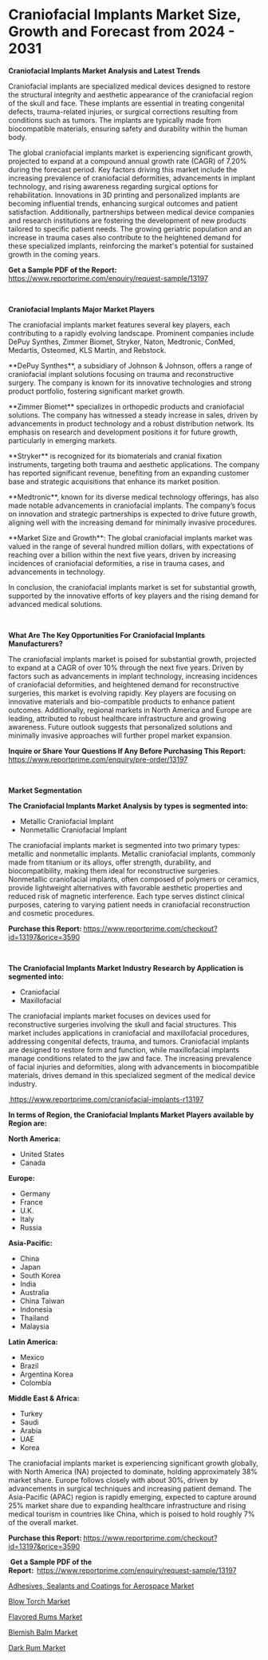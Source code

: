 <p><h1>Craniofacial Implants Market Size, Growth and Forecast from 2024 - 2031</h1></p><p><strong>Craniofacial Implants Market Analysis and Latest Trends</strong></p>
<p><p>Craniofacial implants are specialized medical devices designed to restore the structural integrity and aesthetic appearance of the craniofacial region of the skull and face. These implants are essential in treating congenital defects, trauma-related injuries, or surgical corrections resulting from conditions such as tumors. The implants are typically made from biocompatible materials, ensuring safety and durability within the human body.</p><p>The global craniofacial implants market is experiencing significant growth, projected to expand at a compound annual growth rate (CAGR) of 7.20% during the forecast period. Key factors driving this market include the increasing prevalence of craniofacial deformities, advancements in implant technology, and rising awareness regarding surgical options for rehabilitation. Innovations in 3D printing and personalized implants are becoming influential trends, enhancing surgical outcomes and patient satisfaction. Additionally, partnerships between medical device companies and research institutions are fostering the development of new products tailored to specific patient needs. The growing geriatric population and an increase in trauma cases also contribute to the heightened demand for these specialized implants, reinforcing the market's potential for sustained growth in the coming years.</p></p>
<p><strong>Get a Sample PDF of the Report:&nbsp;</strong> <a href="https://www.reportprime.com/enquiry/request-sample/13197">https://www.reportprime.com/enquiry/request-sample/13197</a></p>
<p>&nbsp;</p>
<p><strong>Craniofacial Implants Major Market Players</strong></p>
<p><p>The craniofacial implants market features several key players, each contributing to a rapidly evolving landscape. Prominent companies include DePuy Synthes, Zimmer Biomet, Stryker, Naton, Medtronic, ConMed, Medartis, Osteomed, KLS Martin, and Rebstock.</p><p>**DePuy Synthes**, a subsidiary of Johnson & Johnson, offers a range of craniofacial implant solutions focusing on trauma and reconstructive surgery. The company is known for its innovative technologies and strong product portfolio, fostering significant market growth. </p><p>**Zimmer Biomet** specializes in orthopedic products and craniofacial solutions. The company has witnessed a steady increase in sales, driven by advancements in product technology and a robust distribution network. Its emphasis on research and development positions it for future growth, particularly in emerging markets.</p><p>**Stryker** is recognized for its biomaterials and cranial fixation instruments, targeting both trauma and aesthetic applications. The company has reported significant revenue, benefiting from an expanding customer base and strategic acquisitions that enhance its market position.</p><p>**Medtronic**, known for its diverse medical technology offerings, has also made notable advancements in craniofacial implants. The company’s focus on innovation and strategic partnerships is expected to drive future growth, aligning well with the increasing demand for minimally invasive procedures.</p><p>**Market Size and Growth**: The global craniofacial implants market was valued in the range of several hundred million dollars, with expectations of reaching over a billion within the next five years, driven by increasing incidences of craniofacial deformities, a rise in trauma cases, and advancements in technology.</p><p>In conclusion, the craniofacial implants market is set for substantial growth, supported by the innovative efforts of key players and the rising demand for advanced medical solutions.</p></p>
<p>&nbsp;</p>
<p><strong>What Are The Key Opportunities For Craniofacial Implants Manufacturers?</strong></p>
<p><p>The craniofacial implants market is poised for substantial growth, projected to expand at a CAGR of over 10% through the next five years. Driven by factors such as advancements in implant technology, increasing incidences of craniofacial deformities, and heightened demand for reconstructive surgeries, this market is evolving rapidly. Key players are focusing on innovative materials and bio-compatible products to enhance patient outcomes. Additionally, regional markets in North America and Europe are leading, attributed to robust healthcare infrastructure and growing awareness. Future outlook suggests that personalized solutions and minimally invasive approaches will further propel market expansion.</p></p>
<p><strong>Inquire or Share Your Questions If Any Before Purchasing This Report:</strong> <a href="https://www.reportprime.com/enquiry/pre-order/13197">https://www.reportprime.com/enquiry/pre-order/13197</a></p>
<p>&nbsp;</p>
<p><strong>Market Segmentation</strong></p>
<p><strong>The Craniofacial Implants Market Analysis by types is segmented into:</strong></p>
<p><ul><li>Metallic Craniofacial Implant</li><li>Nonmetallic Craniofacial Implant</li></ul></p>
<p><p>The craniofacial implants market is segmented into two primary types: metallic and nonmetallic implants. Metallic craniofacial implants, commonly made from titanium or its alloys, offer strength, durability, and biocompatibility, making them ideal for reconstructive surgeries. Nonmetallic craniofacial implants, often composed of polymers or ceramics, provide lightweight alternatives with favorable aesthetic properties and reduced risk of magnetic interference. Each type serves distinct clinical purposes, catering to varying patient needs in craniofacial reconstruction and cosmetic procedures.</p></p>
<p><strong>Purchase this Report:&nbsp;</strong><a href="https://www.reportprime.com/checkout?id=13197&price=3590">https://www.reportprime.com/checkout?id=13197&price=3590</a></p>
<p>&nbsp;</p>
<p><strong>The Craniofacial Implants Market Industry Research by Application is segmented into:</strong></p>
<p><ul><li>Craniofacial</li><li>Maxillofacial</li></ul></p>
<p><p>The craniofacial implants market focuses on devices used for reconstructive surgeries involving the skull and facial structures. This market includes applications in craniofacial and maxillofacial procedures, addressing congenital defects, trauma, and tumors. Craniofacial implants are designed to restore form and function, while maxillofacial implants manage conditions related to the jaw and face. The increasing prevalence of facial injuries and deformities, along with advancements in biocompatible materials, drives demand in this specialized segment of the medical device industry.</p></p>
<p><a href="https://www.reportprime.com/craniofacial-implants-r13197">&nbsp;https://www.reportprime.com/craniofacial-implants-r13197</a></p>
<p><strong>In terms of Region, the Craniofacial Implants Market Players available by Region are:</strong></p>
<p>
    <p> <strong> North America: </strong>
        <ul>
            <li>United States</li>
            <li>Canada</li>
        </ul>
        </p> 
    <p> <strong> Europe: </strong>
        <ul>
            <li>Germany</li>
            <li>France</li>
            <li>U.K.</li>
            <li>Italy</li>
            <li>Russia</li>
        </ul>
        </p> 
    <p> <strong> Asia-Pacific: </strong>
        <ul>
            <li>China</li>
            <li>Japan</li>
            <li>South Korea</li>
            <li>India</li>
            <li>Australia</li>
            <li>China Taiwan</li>
            <li>Indonesia</li>
            <li>Thailand</li>
            <li>Malaysia</li>
        </ul>
        </p> 
    <p> <strong> Latin America: </strong>
        <ul>
            <li>Mexico</li>
            <li>Brazil</li>
            <li>Argentina Korea</li>
            <li>Colombia</li>
        </ul>
        </p> 
    <p> <strong> Middle East & Africa: </strong>
        <ul>
            <li>Turkey</li>
            <li>Saudi</li>
            <li>Arabia</li>
            <li>UAE</li>
            <li>Korea</li>
        </ul>
    </p>
    </p>
<p><p>The craniofacial implants market is experiencing significant growth globally, with North America (NA) projected to dominate, holding approximately 38% market share. Europe follows closely with about 30%, driven by advancements in surgical techniques and increasing patient demand. The Asia-Pacific (APAC) region is rapidly emerging, expected to capture around 25% market share due to expanding healthcare infrastructure and rising medical tourism in countries like China, which is poised to hold roughly 7% of the overall market.</p></p>
<p><strong>Purchase this Report: </strong><a href="https://www.reportprime.com/checkout?id=13197&price=3590">https://www.reportprime.com/checkout?id=13197&price=3590</a></p>
<p>&nbsp;<strong>Get a Sample PDF of the Report:&nbsp;&nbsp;</strong><a href="https://www.reportprime.com/enquiry/request-sample/13197">https://www.reportprime.com/enquiry/request-sample/13197</a></p>
<p><strong></strong></p>
<p><p><a href="https://medium.com/@tracey.skinner9085/adhesives-sealants-and-coatings-for-aerospace-market-growth-outlook-from-2024-to-2031-and-it-is-54ea1e36481c">Adhesives, Sealants and Coatings for Aerospace Market</a></p><p><a href="https://www.linkedin.com/pulse/unveiling-market-trends-global-blow-torch-growth-regional-2qjke?trackingId=lWQmIiYJSWC8BvAoVWi7Pg%3D%3D">Blow Torch Market</a></p><p><a href="https://issuu.com/reportprime-2/docs/flavored-rums-market-size-2030.pptx_21f6e970741068">Flavored Rums Market</a></p><p><a href="https://www.linkedin.com/pulse/blemish-balm-market-global-share-ranking-overall-sales-demand-t5t6c?trackingId=WCaXC0DrSTaAbq7QfrTJFA%3D%3D">Blemish Balm Market</a></p><p><a href="https://issuu.com/reportprime-2/docs/dark-rum-market-size-2030.pptx_8908fb80821a3c">Dark Rum Market</a></p></p>